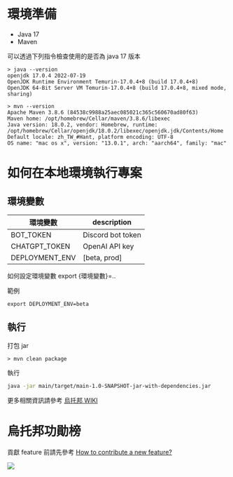 # 環境準備
- Java 17
- Maven

可以透過下列指令檢查使用的是否為 java 17 版本
```
> java --version
openjdk 17.0.4 2022-07-19
OpenJDK Runtime Environment Temurin-17.0.4+8 (build 17.0.4+8)
OpenJDK 64-Bit Server VM Temurin-17.0.4+8 (build 17.0.4+8, mixed mode, sharing)

> mvn --version
Apache Maven 3.8.6 (84538c9988a25aec085021c365c560670ad80f63)
Maven home: /opt/homebrew/Cellar/maven/3.8.6/libexec
Java version: 18.0.2, vendor: Homebrew, runtime: /opt/homebrew/Cellar/openjdk/18.0.2/libexec/openjdk.jdk/Contents/Home
Default locale: zh_TW_#Hant, platform encoding: UTF-8
OS name: "mac os x", version: "13.0.1", arch: "aarch64", family: "mac"
```

# 如何在本地環境執行專案

## 環境變數
| 環境變數  | description |
|----------------|-----------------------|
| BOT_TOKEN      |   Discord bot token   |
| CHATGPT_TOKEN  |   OpenAI API key      |
| DEPLOYMENT_ENV |   [beta, prod]        |

如何設定環境變數
export {環境變數}=..

範例
```
export DEPLOYMENT_ENV=beta
```
## 執行

打包 jar 
```
> mvn clean package
```

執行

```sh
java -jar main/target/main-1.0-SNAPSHOT-jar-with-dependencies.jar
```

更多相關資訊請參考 [烏托邦 WIKI](https://github.com/Waterball-Software-Academy/WSA-Utopia-Discord-Bot/wiki)

# 烏托邦功勛榜
貢獻 feature 前請先參考 [How to contribute a new feature?
](https://github.com/Waterball-Software-Academy/WSA-Utopia-Discord-Bot/wiki/No.2-%E5%BB%BA%E7%AB%8B%E6%96%B0%E7%9A%84%E5%8A%9F%E8%83%BD%E6%A8%A1%E7%B5%84-(Create-Feature-Module))

<a href = "https://github.com/Waterball-Software-Academy/WSA-Utopia-Discord-Bot/graphs/contributors">
  <img src = "https://contrib.rocks/image?repo=Waterball-Software-Academy/WSA-Utopia-Discord-Bot"/>
</a>
